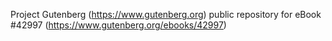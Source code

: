 Project Gutenberg (https://www.gutenberg.org) public repository for eBook #42997 (https://www.gutenberg.org/ebooks/42997)
